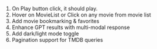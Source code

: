 1. On Play button click, it should play.
2. Hover on MovieList or Click on any movie from movie list
3. Add movie bookmarking & favorites
4. Enhance GPT results with multi-modal response
5. Add dark/light mode toggle
6. Pagination support for TMDB queries